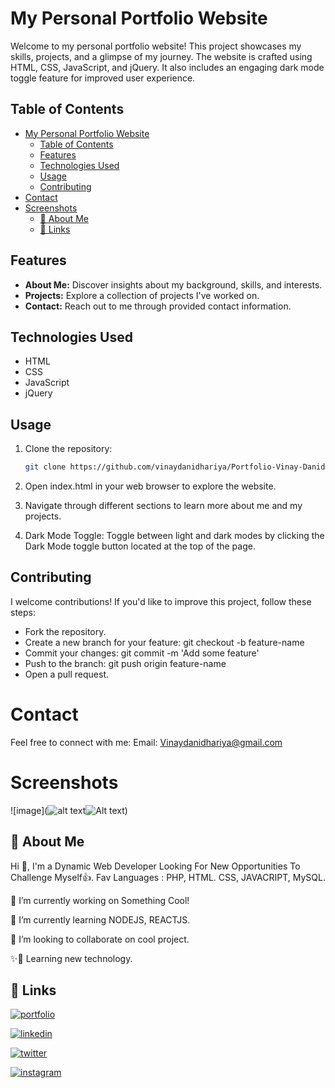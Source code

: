 # My Personal Portfolio Website

Welcome to my personal portfolio website! This project showcases my skills, projects, and a glimpse of my journey. The website is crafted using HTML, CSS, JavaScript, and jQuery. It also includes an engaging dark mode toggle feature for improved user experience.

## Table of Contents

- [My Personal Portfolio Website](#my-personal-portfolio-website)
  - [Table of Contents](#table-of-contents)
  - [Features](#features)
  - [Technologies Used](#technologies-used)
  - [Usage](#usage)
  - [Contributing](#contributing)
- [Contact](#contact)
- [Screenshots](#screenshots)
  - [🚀 About Me](#-about-me)
  - [🔗 Links](#-links)

## Features

- **About Me:** Discover insights about my background, skills, and interests.
- **Projects:** Explore a collection of projects I've worked on.
- **Contact:** Reach out to me through provided contact information.

## Technologies Used

- HTML
- CSS
- JavaScript
- jQuery

## Usage

1. Clone the repository:

   ```bash
   git clone https://github.com/vinaydanidhariya/Portfolio-Vinay-Danidhariya.git

1. Open index.html in your web browser to explore the website.

2. Navigate through different sections to learn more about me and my projects.

3. Dark Mode Toggle: Toggle between light and dark modes by clicking the Dark Mode toggle button located at the top of the page.

## Contributing
I welcome contributions! If you'd like to improve this project, follow these steps:

- Fork the repository.
- Create a new branch for your feature: git checkout -b feature-name
- Commit your changes: git commit -m 'Add some feature'
- Push to the branch: git push origin feature-name
- Open a pull request.


# Contact
Feel free to connect with me:
Email: Vinaydanidhariya@gmail.com

# Screenshots
![image](![alt text](https://github.com/vinaydanidhariya/Portfolio-Vinay-Danidhariya/blob/main/preview.png?raw=true)![Alt text](<preview.png>))

## 🚀 About Me
Hi 👋, I'm a Dynamic Web Developer Looking For New Opportunities To Challenge Myself👍. Fav Languages : PHP, HTML. CSS, JAVACRIPT, MySQL.

🔭 I’m currently working on Something Cool!

🌱 I’m currently learning NODEJS, REACTJS.

👯 I’m looking to collaborate on cool project. 

✨🚀 Learning new technology.


## 🔗 Links
[![portfolio](https://img.shields.io/badge/my_portfolio-000?style=for-the-badge&logo=ko-fi&logoColor=white)](https://vinaydanidhariya.github.io/Portfolio-Vinay-Danidhariya/index.html)

[![linkedin](https://img.shields.io/badge/linkedin-0A66C2?style=for-the-badge&logo=linkedin&logoColor=white)](https://in.linkedin.com/in/vinay-danidhariya)

[![twitter](https://img.shields.io/badge/twitter-1DA1F2?style=for-the-badge&logo=twitter&logoColor=white)](https://twitter.com/i/flow/login?redirect_after_login=%2Fvinay4114)

[![instagram](https://img.shields.io/badge/instagram-405DE6?style=for-the-badge&logo=instagram&logoColor=white)](https://www.instagram.com/vinay_danidhariya/)